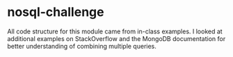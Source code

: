 # nosql-challenge

All code structure for this module came from in-class examples. I looked at additional examples on StackOverflow and the MongoDB documentation for better understanding of combining multiple queries. 

